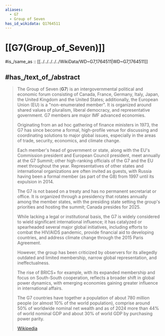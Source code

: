 ```yaml
---
aliases:
  - G7
  - Group of Seven
has_id_wikidata: Q1764511
---
```


# [[G7(Group_of_Seven)]] 

#is_/same_as :: [[../../../../../WikiData/WD~G7,1764511|WD~G7,1764511]] 

## #has_/text_of_/abstract 

> The Group of Seven (**G7**) is an intergovernmental political and economic forum 
> consisting of Canada, France, Germany, Italy, Japan, the United Kingdom and the United States; 
> additionally, the European Union (EU) is a "non-enumerated member". 
> It is organized around shared values of pluralism, liberal democracy, 
> and representative government. G7 members are major IMF advanced economies.
>
> Originating from an ad hoc gathering of finance ministers in 1973, 
> the G7 has since become a formal, high-profile venue 
> for discussing and coordinating solutions to major global issues, 
> especially in the areas of trade, security, economics, and climate change. 
> 
> Each member's head of government or state, 
> along with the EU's Commission president and European Council president, 
> meet annually at the G7 Summit; 
> other high-ranking officials of the G7 and the EU meet throughout the year. 
> Representatives of other states and international organizations are often invited as guests, 
> with Russia having been a formal member (as part of the G8) from 1997 until its expulsion in 2014.
>
> The G7 is not based on a treaty and has no permanent secretariat or office. 
> It is organized through a presidency that rotates annually among the member states, 
> with the presiding state setting the group's priorities and hosting the summit; 
> Canada presides for 2025. 
> 
> While lacking a legal or institutional basis, 
> the G7 is widely considered to wield significant international influence; 
> it has catalyzed or spearheaded several major global initiatives, 
> including efforts to combat the HIV/AIDS pandemic, provide financial aid to developing countries, 
> and address climate change through the 2015 Paris Agreement. 
> 
> However, the group has been criticized by observers 
> for its allegedly outdated and limited membership, 
> narrow global representation, and ineffectualness. 
> 
> The rise of BRICS+ for example, with its expanded membership 
> and focus on South-South cooperation, reflects a broader shift in global power dynamics, 
> with emerging economies gaining greater influence in international affairs.
>
> The G7 countries have together a population of about 780 million people 
> (or almost 10% of the world population), comprise around 50% of worldwide nominal net wealth 
> and as of 2024 more than 44% of world nominal GDP 
> and about 30% of world GDP by purchasing power parity.
>
> [Wikipedia](https://en.wikipedia.org/wiki/G7) 

